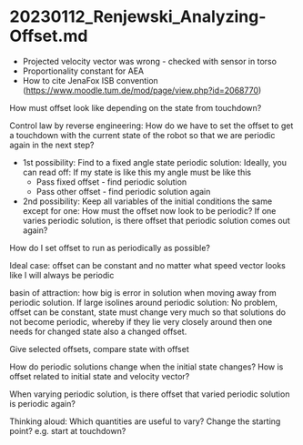 # 20230112_Renjewski_Analyzing-Offset.md

- Projected velocity vector was wrong - checked with sensor in torso
- Proportionality constant for AEA
- How to cite JenaFox ISB convention (https://www.moodle.tum.de/mod/page/view.php?id=2068770)

How must offset look like depending on the state from touchdown?

Control law by reverse engineering:
How do we have to set the offset to get a touchdown with the current state of the robot so that we are periodic again in the next step?

- 1st possibility:
Find to a fixed angle state periodic solution: Ideally, you can read off: If my state is like this my angle must be like this
  - Pass fixed offset - find periodic solution
  - Pass other offset - find periodic solution again
- 2nd possibility: Keep all variables of the initial conditions the same except for one: How must the offset now look to be periodic? If one varies periodic solution, is there offset that periodic solution comes out again?

How do I set offset to run as periodically as possible?

Ideal case: offset can be constant and no matter what speed vector looks like I will always be periodic

basin of attraction: how big is error in solution when moving away from periodic solution. If large isolines around periodic solution: No problem, offset can be constant, state must change very much so that solutions do not become periodic, whereby if they lie very closely around then one needs for changed state also a changed offset.

Give selected offsets, compare state with offset

How do periodic solutions change when the initial state changes? How is offset related to initial state and velocity vector?

When varying periodic solution, is there offset that varied periodic solution is periodic again?

Thinking aloud:
Which quantities are useful to vary? Change the starting point? e.g. start at touchdown?

